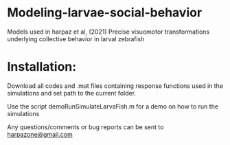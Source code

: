 # Modeling-larvae-social-behavior
Models used in harpaz et al, (2021) Precise visuomotor transformations underlying collective behavior in larval zebrafish



# Installation:
Download all codes and .mat files containing response functions used in the simulations and set path to the current folder.


Use the script demoRunSimulateLarvaFish.m for a demo on how to run the simulations

Any questions/comments or bug reports can be sent to harpazone@gmail.com

